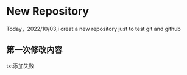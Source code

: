# New Repository
Today，2022/10/03,i creat a new repository just to test git and github
## 第一次修改内容
txt添加失败
